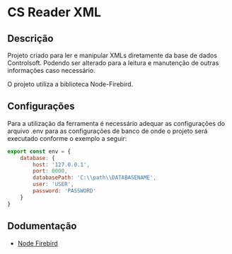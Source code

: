 # CS Reader XML

## Descrição 

<p align="left">Projeto criado para ler e manipular XMLs diretamente da base de dados Controlsoft. Podendo ser alterado para a leitura e manutenção de outras informações caso necessário.</p>
<p align="left"> O projeto utiliza a biblioteca Node-Firebird.</p>


## Configurações

<p align="left"> Para a utilização da ferramenta é necessário adequar as configurações do arquivo .env para as configurações de banco de onde o projeto será executado conforme o exemplo a seguir:</
<br>

```javascript
export const env = {
	database: {
		host: '127.0.0.1',
		port: 0000,
		databasePath: 'C:\\path\\DATABASENAME',
		user: 'USER',
		password: 'PASSWORD'
	}	
}
````


## Dodumentação

* [Node Firebird](https://www.npmjs.com/package/node-firebird)
